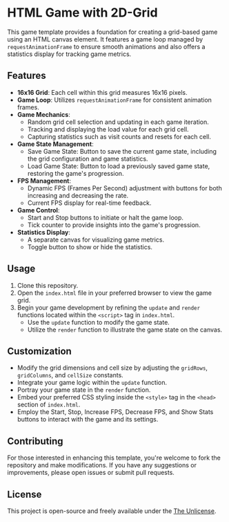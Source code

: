 # HTML Game with 2D-Grid

This game template provides a foundation for creating a grid-based game using an HTML canvas element. It features a game loop managed by `requestAnimationFrame` to ensure smooth animations and also offers a statistics display for tracking game metrics.

## Features

- **16x16 Grid**: Each cell within this grid measures 16x16 pixels.
- **Game Loop**: Utilizes `requestAnimationFrame` for consistent animation frames.
- **Game Mechanics**:
  - Random grid cell selection and updating in each game iteration.
  - Tracking and displaying the load value for each grid cell.
  - Capturing statistics such as visit counts and resets for each cell.
- **Game State Management**:
  - Save Game State: Button to save the current game state, including the grid configuration and game statistics.
  - Load Game State: Button to load a previously saved game state, restoring the game's progression.
- **FPS Management**: 
  - Dynamic FPS (Frames Per Second) adjustment with buttons for both increasing and decreasing the rate.
  - Current FPS display for real-time feedback.
- **Game Control**:
  - Start and Stop buttons to initiate or halt the game loop.
  - Tick counter to provide insights into the game's progression.
- **Statistics Display**: 
  - A separate canvas for visualizing game metrics.
  - Toggle button to show or hide the statistics.

## Usage

1. Clone this repository.
2. Open the `index.html` file in your preferred browser to view the game grid.
3. Begin your game development by refining the `update` and `render` functions located within the `<script>` tag in `index.html`.
   - Use the `update` function to modify the game state.
   - Utilize the `render` function to illustrate the game state on the canvas.

## Customization

- Modify the grid dimensions and cell size by adjusting the `gridRows`, `gridColumns`, and `cellSize` constants.
- Integrate your game logic within the `update` function.
- Portray your game state in the `render` function.
- Embed your preferred CSS styling inside the `<style>` tag in the `<head>` section of `index.html`.
- Employ the Start, Stop, Increase FPS, Decrease FPS, and Show Stats buttons to interact with the game and its settings.

## Contributing

For those interested in enhancing this template, you're welcome to fork the repository and make modifications. If you have any suggestions or improvements, please open issues or submit pull requests.

## License

This project is open-source and freely available under the [The Unlicense](LICENSE).
